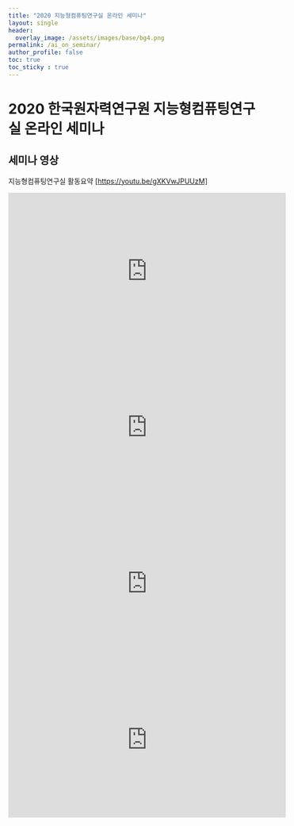 ```yaml
---
title: "2020 지능형컴퓨팅연구실 온라인 세미나"
layout: single
header:
  overlay_image: /assets/images/base/bg4.png
permalink: /ai_on_seminar/
author_profile: false
toc: true
toc_sticky : true
---
```


# 2020 한국원자력연구원 지능형컴퓨팅연구실 온라인 세미나 

## 세미나 영상

지능형컴퓨팅연구실 활동요약 [https://youtu.be/gXKVwJPUUzM]





<iframe width="560" height="315" src="https://www.youtube.com/embed/noY3qnPvPUE" frameborder="0" allow="accelerometer; autoplay; encrypted-media; gyroscope; picture-in-picture" allowfullscreen></iframe>

<iframe width="560" height="315" src="https://www.youtube.com/embed/WEhZKGECUDU" frameborder="0" allow="accelerometer; autoplay; encrypted-media; gyroscope; picture-in-picture" allowfullscreen></iframe>

<iframe width="560" height="315" src="https://www.youtube.com/embed/YERHAZr0EZA" frameborder="0" allow="accelerometer; autoplay; encrypted-media; gyroscope; picture-in-picture" allowfullscreen></iframe>

<iframe width="560" height="315" src="https://www.youtube.com/embed/xPjWjzrnu5w" frameborder="0" allow="accelerometer; autoplay; encrypted-media; gyroscope; picture-in-picture" allowfullscreen></iframe>

